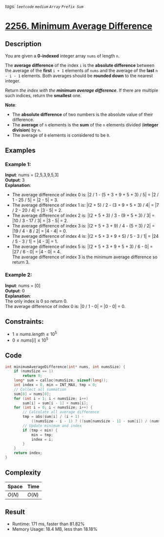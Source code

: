 ###### tags: `leetcode` `medium` `Array` `Prefix Sum`
# [2256. Minimum Average Difference](https://leetcode.com/problems/minimum-average-difference/)

## Description

You are given a **0-indexed** integer array `nums` of length `n`.  

The **average difference** of the index `i` is the **absolute difference** between the average of the **first** `i + 1` elements of `nums` and the average of the **last** `n - i - 1` elements. Both averages should be **rounded down** to the nearest integer.  

Return *the index with the **minimum average difference***. If there are multiple such indices, return the **smallest** one.  

**Note**:

- The **absolute difference** of two numbers is the absolute value of their difference.  
- The **average** of `n` elements is the **sum** of the `n` elements divided (**integer division**) by `n`.  
- The average of `0` elements is considered to be `0`.  

## Examples
### Example 1:

**Input**: nums = [2,5,3,9,5,3]  
**Output**: 3  
**Explanation**:  
- The average difference of index 0 is: 
    |2 / 1 - (5 + 3 + 9 + 5 + 3) / 5| 
    = |2 / 1 - 25 / 5| = |2 - 5| = 3.  
- The average difference of index 1 is: 
    |(2 + 5) / 2 - (3 + 9 + 5 + 3) / 4| 
    = |7 / 2 - 20 / 4| = |3 - 5| = 2.  
- The average difference of index 2 is: 
    |(2 + 5 + 3) / 3 - (9 + 5 + 3) / 3| 
    = |10 / 3 - 17 / 3| = |3 - 5| = 2.  
- The average difference of index 3 is: 
    |(2 + 5 + 3 + 9) / 4 - (5 + 3) / 2| 
    = |19 / 4 - 8 / 2| = |4 - 4| = 0.  
- The average difference of index 4 is: 
    |(2 + 5 + 3 + 9 + 5) / 5 - 3 / 1| 
    = |24 / 5 - 3 / 1| = |4 - 3| = 1.  
- The average difference of index 5 is: 
    |(2 + 5 + 3 + 9 + 5 + 3) / 6 - 0| 
    = |27 / 6 - 0| = |4 - 0| = 4.  
The average difference of index 3 is the minimum average difference so return 3.  

### Example 2:

**Input**: nums = [0]  
**Output**: 0  
**Explanation**:  
The only index is 0 so return 0.  
The average difference of index 0 is: |0 / 1 - 0| = |0 - 0| = 0.  


## Constraints:

- $1 \leq nums.length \leq 10^5$  
- $0 \leq nums[i] \leq 10^5$  

## Code

```c
int minimumAverageDifference(int* nums, int numsSize) {
    if (numsSize == 1)
        return 0;
    long* sum = calloc(numsSize, sizeof(long));
    int index = 0, min = INT_MAX, tmp = 0;
    // Collect all summation
    sum[0] = nums[0];
    for (int i = 1; i < numsSize; i++)
        sum[i] = sum[i - 1] + nums[i];
    for (int i = 0; i < numsSize; i++) {
        // Calculate all average difference
        tmp = abs(sum[i] / (i + 1) -
            ((numsSize - i - 1) ? ((sum[numsSize - 1] - sum[i]) / (numsSize - i - 1)) : 0));
        // Update minimum and index
        if (tmp < min) {
            min = tmp;
            index = i;
        }
    }
    return index;
}
```

## Complexity

|Space |Time  |
|-     |-     |
|$O(N)$|$O(N)$|

## Result

- Runtime: 171 ms, faster than 81.82%  
- Memory Usage: 18.4 MB, less than 18.18%  